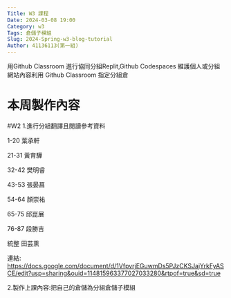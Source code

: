 ```yaml
---
Title: W3 課程
Date: 2024-03-08 19:00
Category: w3
Tags: 倉儲子模組
Slug: 2024-Spring-w3-blog-tutorial
Author: 41136113(第一組)
---
```


用Github Classroom 進行協同分組Replit,Github Codespaces 維護個人或分組網站內容利用 Github Classroom 指定分組倉

<!-- PELICAN_END_SUMMARY -->

# 本周製作內容
#W2
1.進行分組翻譯且閱讀參考資料

1-20  葉承軒

21-31 黃育驊

32-42 樊明睿

43-53 張晏菖

54-64 顏崇祐

65-75 邱崑展

76-87 段勝吉

統整  田芸熏

連結: https://docs.google.com/document/d/1VfpvrjEGuwmDs5PJzCKSJajYrkFyASCE/edit?usp=sharing&ouid=114815963377027033280&rtpof=true&sd=true

2.製作上課內容:把自己的倉儲為分組倉儲子模組



